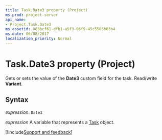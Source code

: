 ```yaml
---
title: Task.Date3 property (Project)
ms.prod: project-server
api_name:
- Project.Task.Date3
ms.assetid: 083bcf61-dfb1-a5f3-06f9-45c5585b03b4
ms.date: 06/08/2017
localization_priority: Normal
---
```



# Task.Date3 property (Project)

Gets or sets the value of the  **Date3** custom field for the task. Read/write **Variant**.


## Syntax

_expression_. `Date3`

_expression_ A variable that represents a [Task](./Project.Task.md) object.

[!include[Support and feedback](~/includes/feedback-boilerplate.md)]